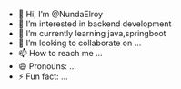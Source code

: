 - 👋 Hi, I’m @NundaElroy
- 👀 I’m interested in backend development
- 🌱 I’m currently learning java,springboot
- 💞️ I’m looking to collaborate on ...
- 📫 How to reach me ...
- 😄 Pronouns: ...
- ⚡ Fun fact: ...

<!---
NundaElroy/NundaElroy is a ✨ special ✨ repository because its `README.md` (this file) appears on your GitHub profile.
You can click the Preview link to take a look at your changes.
--->
